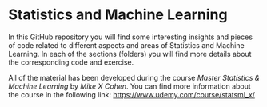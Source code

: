 # Statistics and Machine Learning

In this GitHub repository you will find some interesting insights and pieces of code related to different aspects and areas of Statistics and Machine Learning. In each of the sections (folders) you will find
more details about the corresponding code and exercise.

All of the material has been developed during the course *Master Statistics & Machine Learning* by *Mike X Cohen*. You can find more information about the course in the following link: https://www.udemy.com/course/statsml_x/

